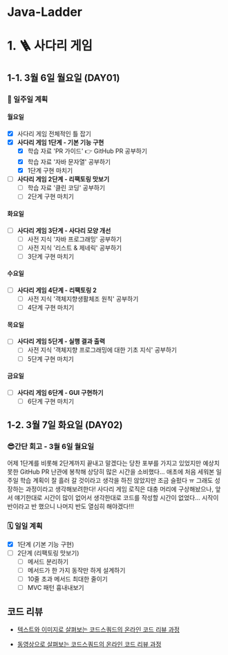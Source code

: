 # Java-Ladder

# 1. 🪜 사다리 게임

## 1-1. 3월 6일 월요일 (DAY01)

### 🧭 일주일 계획

#### 월요일
- [X] 사다리 게임 전체적인 틀 잡기
- [X] **사다리 게임 1단계 - 기본 기능 구현**
  - [X] 학습 자료 'PR 가이드' 👉 GitHub PR 공부하기
  - [X] 학습 자료 '자바 문자열' 공부하기
  - [X] 1단계 구현 마치기
- [ ] **사다리 게임 2단계 - 리팩토링 맛보기**
  - [ ] 학습 자료 '클린 코딩' 공부하기
  - [ ] 2단계 구현 마치기

#### 화요일
- [ ] **사다리 게임 3단계 - 사다리 모양 개선**
  - [ ] 사전 지식 '자바 프로그래밍' 공부하기
  - [ ] 사전 지식 '리스트 & 제네릭' 공부하기
  - [ ] 3단계 구현 마치기

#### 수요일
- [ ] **사다리 게임 4단계 - 리팩토링 2**
  - [ ] 사전 지식 '객체지향생활체조 원칙' 공부하기
  - [ ] 4단계 구현 마치기

#### 목요일
- [ ] **사다리 게임 5단계 - 실행 결과 출력**
  - [ ] 사전 지식 '객체지향 프로그래밍에 대한 기초 지식' 공부하기
  - [ ] 5단계 구현 마치기

#### 금요일
- [ ] **사다리 게임 6단계 - GUI 구현하기**
  - [ ] 6단계 구현 마치기

## 1-2. 3월 7일 화요일 (DAY02)

### 😎간단 회고 - 3월 6일 월요일
어제 1단계를 비롯해 2단계까지 끝내고 말겠다는 당찬 포부를 가지고 있었지만 예상치 못한 GitHub PR 난관에 봉착해
상당히 많은 시간을 소비했다... 애초에 처음 세워본 일주일 학습 계획이 잘 흘러 갈 것이라고 생각을 하진 않았지만 조금 슬펐다 ㅠ
그래도 성장하는 과정이라고 생각해보려한다! 사다리 게임 로직은 대충 머리에 구상해놨으나, 앞서 얘기한대로 시간이 많이 없어서
생각한대로 코드를 작성할 시간이 없었다... 시작이 반이라고 반 했으니 나머지 반도 열심히 해야겠다!!!

### 🗓️ 일일 계획
- [X] 1단계 (기본 기능 구현)
- [ ] 2단계 (리팩토링 맛보기)
  - [ ] 메서드 분리하기
  - [ ] 메서드가 한 가지 동작만 하게 설계하기
  - [ ] 10줄 초과 메서드 최대한 줄이기
  - [ ] MVC 패턴 흉내내보기

## 코드 리뷰

* [텍스트와 이미지로 살펴보는 코드스쿼드의 온라인 코드 리뷰 과정](https://github.com/code-squad/codesquad-docs/blob/master/codereview/README.md)

* [동영상으로 살펴보는 코드스쿼드의 온라인 코드 리뷰 과정](https://youtube.com/watch?v=lFinZfu3QO0&si=EnSIkaIECMiOmarE)
